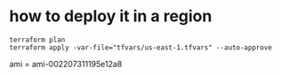 # how to deploy it in a region
```
terraform plan
terraform apply -var-file="tfvars/us-east-1.tfvars" --auto-approve
```

ami = ami-002207311195e12a8
